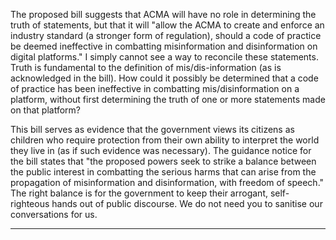 The proposed bill suggests that ACMA will have no role in determining the truth of statements, but
that it will "allow the ACMA to create and enforce an industry standard (a stronger form of
regulation), should a code of practice be deemed ineffective in combatting misinformation and
disinformation on digital platforms." I simply cannot see a way to reconcile these statements. Truth
is fundamental to the definition of mis/dis-information (as is acknowledged in the bill). How could it
possibly be determined that a code of practice has been ineffective in combatting mis/disinformation on a platform, without first determining the truth of one or more statements made on
that platform?

This bill serves as evidence that the government views its citizens as children who require protection
from their own ability to interpret the world they live in (as if such evidence was necessary). The
guidance notice for the bill states that "the proposed powers seek to strike a balance between the
public interest in combatting the serious harms that can arise from the propagation of
misinformation and disinformation, with freedom of speech." The right balance is for the
government to keep their arrogant, self-righteous hands out of public discourse. We do not need
you to sanitise our conversations for us.


-----

